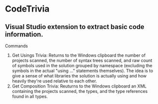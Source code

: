 # CodeTrivia
Visual Studio extension to extract basic code information.
---
Commands
1. Get Usings Trivia: Returns to the Windows clipboard the number of projects scanned, the number of syntax trees scanned, and raw count of symbols used in the solution grouped by namespace (excluding the symbols in the actual "using ..." statements themselves).  The idea is to give a sense of what libraries the solution is actually using and how heavily they're used relative to each other.
2. Get Composition Trivia: Reuturns to the Windows clipboard an XML containing the projects scanned, the types, and the type references found in all types.
